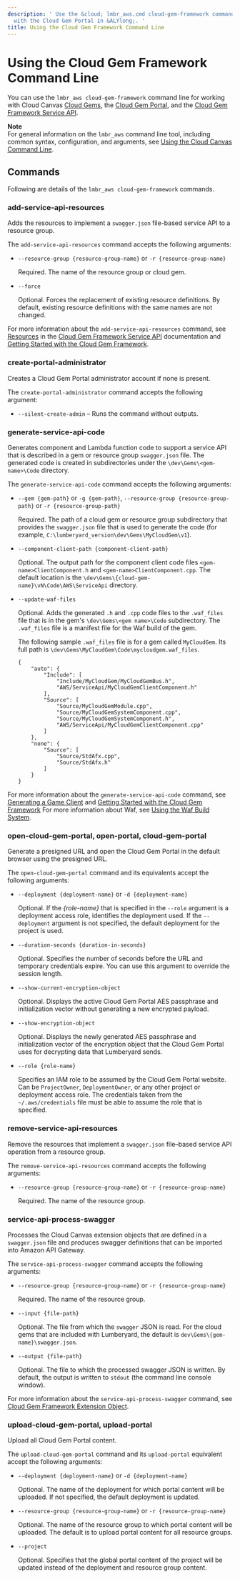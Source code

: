 ```yaml
---
description: ' Use the &cloud; lmbr_aws.cmd cloud-gem-framework command line for working
  with the Cloud Gem Portal in &ALYlong;. '
title: Using the Cloud Gem Framework Command Line
---
```

# Using the Cloud Gem Framework Command Line<a name="cloud-canvas-command-line-cgf"></a>

You can use the `lmbr_aws cloud-gem-framework` command line for working with Cloud Canvas [Cloud Gems](/docs/userguide/gems/cloud-canvas/s-intro.md), the [Cloud Gem Portal](/docs/userguide/gems/cloud-canvas/portal.md), and the [Cloud Gem Framework Service API](/docs/userguide/gems/cloud-canvas/cgf-service-api.md)\. 

**Note**  
For general information on the `lmbr_aws` command line tool, including common syntax, configuration, and arguments, see [Using the Cloud Canvas Command Line](/docs/userguide/gems/cloud-canvas/command-line.md)\.

## Commands<a name="cloud-canvas-command-line-cgf-commands"></a>

Following are details of the `lmbr_aws cloud-gem-framework` commands\.

### add\-service\-api\-resources<a name="cloud-canvas-command-line-cgf-add-service-api-resources"></a>

Adds the resources to implement a `swagger.json` file\-based service API to a resource group\. 

The `add-service-api-resources` command accepts the following arguments:
+ `--resource-group {resource-group-name}` or `-r {resource-group-name}`

  Required\. The name of the resource group or cloud gem\.
+ `--force`

  Optional\. Forces the replacement of existing resource definitions\. By default, existing resource definitions with the same names are not changed\.

For more information about the `add-service-api-resources` command, see [Resources](/docs/userguide/gems/cloud-canvas/cgf-service-api-resources.md) in the [Cloud Gem Framework Service API](/docs/userguide/gems/cloud-canvas/cgf-service-api.md) documentation and [Getting Started with the Cloud Gem Framework](/docs/userguide/gems/cloud-canvas/cgf-getting-started.md)\.

### create\-portal\-administrator<a name="cloud-canvas-command-line-cgf-create-portal-administrator"></a>

Creates a Cloud Gem Portal administrator account if none is present\.

The `create-portal-administrator` command accepts the following argument:
+ `--silent-create-admin` – Runs the command without outputs\.

### generate\-service\-api\-code<a name="cloud-canvas-command-line-cgf-generate-service-api-code"></a>

Generates component and Lambda function code to support a service API that is described in a gem or resource group `swagger.json` file\. The generated code is created in subdirectories under the `\dev\Gems\<gem-name>\Code` directory\.

The `generate-service-api-code` command accepts the following arguments:
+ `--gem {gem-path}` or `-g {gem-path}`, `--resource-group {resource-group-path}` or `-r {resource-group-path}`

  Required\. The path of a cloud gem or resource group subdirectory that provides the `swagger.json` file that is used to generate the code \(for example, `C:\lumberyard_version\dev\Gems\MyCloudGem\v1`\)\.
+ `--component-client-path {component-client-path}`

  Optional\. The output path for the component client code files `<gem-name>ClientComponent.h` and `<gem-name>ClientComponent.cpp`\. The default location is the `\dev\Gems\{cloud-gem-name}\vN\Code\AWS\ServiceApi` directory\.
+ `--update-waf-files`

  Optional\. Adds the generated `.h` and `.cpp` code files to the `.waf_files` file that is in the gem's `\dev\Gems\<gem name>\Code` subdirectory\. The `.waf_files` file is a manifest file for the Waf build of the gem\.

  The following sample `.waf_files` file is for a gem called `MyCloudGem`\. Its full path is `\dev\Gems\MyCloudGem\Code\mycloudgem.waf_files`\. 

  ```
  {
      "auto": {
          "Include": [
              "Include/MyCloudGem/MyCloudGemBus.h", 
              "AWS/ServiceApi/MyCloudGemClientComponent.h"
          ], 
          "Source": [
              "Source/MyCloudGemModule.cpp", 
              "Source/MyCloudGemSystemComponent.cpp", 
              "Source/MyCloudGemSystemComponent.h", 
              "AWS/ServiceApi/MyCloudGemClientComponent.cpp"
          ]
      }, 
      "none": {
          "Source": [
              "Source/StdAfx.cpp", 
              "Source/StdAfx.h"
          ]
      }
  }
  ```

For more information about the `generate-service-api-code` command, see [Generating a Game Client](/docs/userguide/gems/cloud-canvas/cgf-service-api-game-clients.md#cloud-canvas-cgf-service-api-game-clients-generating) and [Getting Started with the Cloud Gem Framework](/docs/userguide/gems/cloud-canvas/cgf-getting-started.md) For more information about Waf, see [Using the Waf Build System](/docs/userguide/waf/intro.md)\.

### open\-cloud\-gem\-portal, open\-portal, cloud\-gem\-portal<a name="cloud-canvas-command-line-cgf-open-cloud-gem-portal"></a>

Generate a presigned URL and open the Cloud Gem Portal in the default browser using the presigned URL\. 

The `open-cloud-gem-portal` command and its equivalents accept the following arguments:
+ `--deployment {deployment-name}` or `-d {deployment-name}`

  Optional\. If the *\{role\-name\}* that is specified in the `--role` argument is a deployment access role, identifies the deployment used\. If the `--deployment` argument is not specified, the default deployment for the project is used\.
+ `--duration-seconds {duration-in-seconds}`

  Optional\. Specifies the number of seconds before the URL and temporary credentials expire\. You can use this argument to override the session length\.
+ `--show-current-encryption-object`

  Optional\. Displays the active Cloud Gem Portal AES passphrase and initialization vector without generating a new encrypted payload\.
+ `--show-encryption-object`

  Optional\. Displays the newly generated AES passphrase and initialization vector of the encryption object that the Cloud Gem Portal uses for decrypting data that Lumberyard sends\.
+ `--role {role-name}`

   Specifies an IAM role to be assumed by the Cloud Gem Portal website\. Can be `ProjectOwner`, `DeploymentOwner`, or any other project or deployment access role\. The credentials taken from the `~/.aws/credentials` file must be able to assume the role that is specified\. 

### remove\-service\-api\-resources<a name="cloud-canvas-command-line-cgf-remove-service-api-resources"></a>

Remove the resources that implement a `swagger.json` file–based service API operation from a resource group\.

The `remove-service-api-resources` command accepts the following arguments:
+ `--resource-group {resource-group-name}` or `-r {resource-group-name}`

  Required\. The name of the resource group\.

### service\-api\-process\-swagger<a name="cloud-canvas-command-line-cgf-deployment-service-api-process-swagger"></a>

Processes the Cloud Canvas extension objects that are defined in a `swagger.json` file and produces swagger definitions that can be imported into Amazon API Gateway\.

The `service-api-process-swagger` command accepts the following arguments:
+ `--resource-group {resource-group-name}` or `-r {resource-group-name}`

  Required\. The name of the resource group\.
+ `--input {file-path}`

  Optional\. The file from which the `swagger` JSON is read\. For the cloud gems that are included with Lumberyard, the default is `dev\Gems\{gem-name}\swagger.json`\.
+ `--output {file-path}`

  Optional\. The file to which the processed swagger JSON is written\. By default, the output is written to `stdout` \(the command line console window\)\.

For more information about the `service-api-process-swagger` command, see [Cloud Gem Framework Extension Object](/docs/userguide/gems/cloud-canvas/cgf-service-api-cgf-extension-object.md)\.

### upload\-cloud\-gem\-portal, upload\-portal<a name="cloud-canvas-command-line-cgf-upload-cloud-gem-portal"></a>

Upload all Cloud Gem Portal content\.

The `upload-cloud-gem-portal` command and its `upload-portal` equivalent accept the following arguments:
+ `--deployment {deployment-name}` or `-d {deployment-name}`

  Optional\. The name of the deployment for which portal content will be uploaded\. If not specified, the default deployment is updated\.
+ `--resource-group {resource-group-name}` or `-r {resource-group-name}`

  Optional\. The name of the resource group to which portal content will be uploaded\. The default is to upload portal content for all resource groups\.
+ `--project`

  Optional\. Specifies that the global portal content of the project will be updated instead of the deployment and resource group content\.